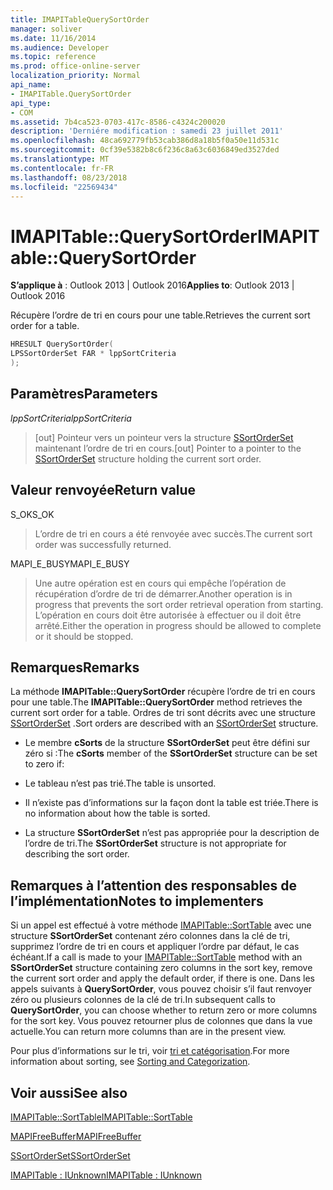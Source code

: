 ```yaml
---
title: IMAPITableQuerySortOrder
manager: soliver
ms.date: 11/16/2014
ms.audience: Developer
ms.topic: reference
ms.prod: office-online-server
localization_priority: Normal
api_name:
- IMAPITable.QuerySortOrder
api_type:
- COM
ms.assetid: 7b4ca523-0703-417c-8586-c4324c200020
description: 'Derniére modification : samedi 23 juillet 2011'
ms.openlocfilehash: 48ca692779fb53cab386d8a18b5f0a50e11d531c
ms.sourcegitcommit: 0cf39e5382b8c6f236c8a63c6036849ed3527ded
ms.translationtype: MT
ms.contentlocale: fr-FR
ms.lasthandoff: 08/23/2018
ms.locfileid: "22569434"
---
```

# <a name="imapitablequerysortorder"></a><span data-ttu-id="6cd00-103">IMAPITable::QuerySortOrder</span><span class="sxs-lookup"><span data-stu-id="6cd00-103">IMAPITable::QuerySortOrder</span></span>

  
  
<span data-ttu-id="6cd00-104">**S’applique à** : Outlook 2013 | Outlook 2016</span><span class="sxs-lookup"><span data-stu-id="6cd00-104">**Applies to**: Outlook 2013 | Outlook 2016</span></span> 
  
<span data-ttu-id="6cd00-105">Récupère l’ordre de tri en cours pour une table.</span><span class="sxs-lookup"><span data-stu-id="6cd00-105">Retrieves the current sort order for a table.</span></span>
  
```cpp
HRESULT QuerySortOrder(
LPSSortOrderSet FAR * lppSortCriteria
);
```

## <a name="parameters"></a><span data-ttu-id="6cd00-106">Paramètres</span><span class="sxs-lookup"><span data-stu-id="6cd00-106">Parameters</span></span>

 <span data-ttu-id="6cd00-107">_lppSortCriteria_</span><span class="sxs-lookup"><span data-stu-id="6cd00-107">_lppSortCriteria_</span></span>
  
> <span data-ttu-id="6cd00-108">[out] Pointeur vers un pointeur vers la structure [SSortOrderSet](ssortorderset.md) maintenant l’ordre de tri en cours.</span><span class="sxs-lookup"><span data-stu-id="6cd00-108">[out] Pointer to a pointer to the [SSortOrderSet](ssortorderset.md) structure holding the current sort order.</span></span> 
    
## <a name="return-value"></a><span data-ttu-id="6cd00-109">Valeur renvoyée</span><span class="sxs-lookup"><span data-stu-id="6cd00-109">Return value</span></span>

<span data-ttu-id="6cd00-110">S_OK</span><span class="sxs-lookup"><span data-stu-id="6cd00-110">S_OK</span></span> 
  
> <span data-ttu-id="6cd00-111">L’ordre de tri en cours a été renvoyée avec succès.</span><span class="sxs-lookup"><span data-stu-id="6cd00-111">The current sort order was successfully returned.</span></span>
    
<span data-ttu-id="6cd00-112">MAPI_E_BUSY</span><span class="sxs-lookup"><span data-stu-id="6cd00-112">MAPI_E_BUSY</span></span> 
  
> <span data-ttu-id="6cd00-113">Une autre opération est en cours qui empêche l’opération de récupération d’ordre de tri de démarrer.</span><span class="sxs-lookup"><span data-stu-id="6cd00-113">Another operation is in progress that prevents the sort order retrieval operation from starting.</span></span> <span data-ttu-id="6cd00-114">L’opération en cours doit être autorisée à effectuer ou il doit être arrêté.</span><span class="sxs-lookup"><span data-stu-id="6cd00-114">Either the operation in progress should be allowed to complete or it should be stopped.</span></span>
    
## <a name="remarks"></a><span data-ttu-id="6cd00-115">Remarques</span><span class="sxs-lookup"><span data-stu-id="6cd00-115">Remarks</span></span>

<span data-ttu-id="6cd00-116">La méthode **IMAPITable::QuerySortOrder** récupère l’ordre de tri en cours pour une table.</span><span class="sxs-lookup"><span data-stu-id="6cd00-116">The **IMAPITable::QuerySortOrder** method retrieves the current sort order for a table.</span></span> <span data-ttu-id="6cd00-117">Ordres de tri sont décrits avec une structure [SSortOrderSet](ssortorderset.md) .</span><span class="sxs-lookup"><span data-stu-id="6cd00-117">Sort orders are described with an [SSortOrderSet](ssortorderset.md) structure.</span></span> 
  
- <span data-ttu-id="6cd00-118">Le membre **cSorts** de la structure **SSortOrderSet** peut être défini sur zéro si :</span><span class="sxs-lookup"><span data-stu-id="6cd00-118">The **cSorts** member of the **SSortOrderSet** structure can be set to zero if:</span></span> 
    
- <span data-ttu-id="6cd00-119">Le tableau n’est pas trié.</span><span class="sxs-lookup"><span data-stu-id="6cd00-119">The table is unsorted.</span></span>
    
- <span data-ttu-id="6cd00-120">Il n’existe pas d’informations sur la façon dont la table est triée.</span><span class="sxs-lookup"><span data-stu-id="6cd00-120">There is no information about how the table is sorted.</span></span>
    
- <span data-ttu-id="6cd00-121">La structure **SSortOrderSet** n’est pas appropriée pour la description de l’ordre de tri.</span><span class="sxs-lookup"><span data-stu-id="6cd00-121">The **SSortOrderSet** structure is not appropriate for describing the sort order.</span></span> 
    
## <a name="notes-to-implementers"></a><span data-ttu-id="6cd00-122">Remarques à l’attention des responsables de l’implémentation</span><span class="sxs-lookup"><span data-stu-id="6cd00-122">Notes to implementers</span></span>

<span data-ttu-id="6cd00-123">Si un appel est effectué à votre méthode [IMAPITable::SortTable](imapitable-sorttable.md) avec une structure **SSortOrderSet** contenant zéro colonnes dans la clé de tri, supprimez l’ordre de tri en cours et appliquer l’ordre par défaut, le cas échéant.</span><span class="sxs-lookup"><span data-stu-id="6cd00-123">If a call is made to your [IMAPITable::SortTable](imapitable-sorttable.md) method with an **SSortOrderSet** structure containing zero columns in the sort key, remove the current sort order and apply the default order, if there is one.</span></span> <span data-ttu-id="6cd00-124">Dans les appels suivants à **QuerySortOrder**, vous pouvez choisir s’il faut renvoyer zéro ou plusieurs colonnes de la clé de tri.</span><span class="sxs-lookup"><span data-stu-id="6cd00-124">In subsequent calls to **QuerySortOrder**, you can choose whether to return zero or more columns for the sort key.</span></span> <span data-ttu-id="6cd00-125">Vous pouvez retourner plus de colonnes que dans la vue actuelle.</span><span class="sxs-lookup"><span data-stu-id="6cd00-125">You can return more columns than are in the present view.</span></span>
  
<span data-ttu-id="6cd00-126">Pour plus d’informations sur le tri, voir [tri et catégorisation](sorting-and-categorization.md).</span><span class="sxs-lookup"><span data-stu-id="6cd00-126">For more information about sorting, see [Sorting and Categorization](sorting-and-categorization.md).</span></span>
  
## <a name="see-also"></a><span data-ttu-id="6cd00-127">Voir aussi</span><span class="sxs-lookup"><span data-stu-id="6cd00-127">See also</span></span>



[<span data-ttu-id="6cd00-128">IMAPITable::SortTable</span><span class="sxs-lookup"><span data-stu-id="6cd00-128">IMAPITable::SortTable</span></span>](imapitable-sorttable.md)
  
[<span data-ttu-id="6cd00-129">MAPIFreeBuffer</span><span class="sxs-lookup"><span data-stu-id="6cd00-129">MAPIFreeBuffer</span></span>](mapifreebuffer.md)
  
[<span data-ttu-id="6cd00-130">SSortOrderSet</span><span class="sxs-lookup"><span data-stu-id="6cd00-130">SSortOrderSet</span></span>](ssortorderset.md)
  
[<span data-ttu-id="6cd00-131">IMAPITable : IUnknown</span><span class="sxs-lookup"><span data-stu-id="6cd00-131">IMAPITable : IUnknown</span></span>](imapitableiunknown.md)

